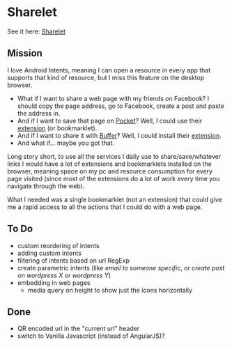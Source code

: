 Sharelet
========
See it here: [Sharelet](http://matita.github.io/sharelet)

## Mission
I love Android Intents, meaning I can open a resource in every app that supports that kind of resource, but I miss this feature on the desktop browser.
- What if I want to share a web page with my friends on Facebook? I should copy the page address, go to Facebook, create a post and paste the address in.
- And if I want to save that page on [Pocket](http://getpocket.com/)? Well, I could use their [extension](https://getpocket.com/add) (or bookmarklet).
- And if I want to share it with [Buffer](https://bufferapp.com)? Well, I could install their [extension](https://chrome.google.com/webstore/detail/buffer/noojglkidnpfjbincgijbaiedldjfbhh).
- And what if... maybe you got that.

Long story short, to use all the services I daily use to share/save/whatever links I would have a lot of extensions and bookmarklets installed on the browser, meaning space on my pc and resource consumption for every page visited (since most of the extensions do a lot of work every time you navigate through the web).

What I needed was a single bookmarklet (not an extension) that could give me a rapid access to all the actions that I could do with a web page.

## To Do
* custom reordering of intents
* adding custom intents
* filtering of intents based on url RegExp
* create parametric intents (like *email to someone specific*, or *create post on wordpress X or wordpress Y*)
* embedding in web pages
  * media query on height to show just the icons horizontally

## Done
* QR encoded url in the "current url" header
* switch to Vanilla Javascript (instead of AngularJS)?

